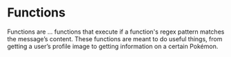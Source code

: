 # Functions

Functions are ... functions that execute if a function's regex pattern
matches the message’s content. These functions are meant to do useful things,
from getting a user’s profile image to getting information on a certain Pokémon.
